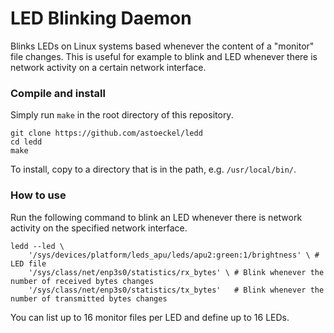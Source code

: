 # LED Blinking Daemon

Blinks LEDs on Linux systems based whenever the content of a "monitor" file changes. This is useful for example to blink and LED whenever there is network activity on a certain network interface.

### Compile and install

Simply run `make` in the root directory of this repository.

```
git clone https://github.com/astoeckel/ledd
cd ledd
make
```

To install, copy to a directory that is in the path, e.g. `/usr/local/bin/`.

### How to use

Run the following command to blink an LED whenever there is network activity on the specified network interface.

```
ledd --led \
	'/sys/devices/platform/leds_apu/leds/apu2:green:1/brightness' \ # LED file
	'/sys/class/net/enp3s0/statistics/rx_bytes' \ # Blink whenever the number of received bytes changes
	'/sys/class/net/enp3s0/statistics/tx_bytes'   # Blink whenever the number of transmitted bytes changes
```

You can list up to 16 monitor files per LED and define up to 16 LEDs.

